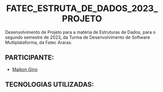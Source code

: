 # <h1 align="center">FATEC_ESTRUTA_DE_DADOS_2023_PROJETO</h1>
Desenvolvimento de Projeto para a matéria de Estruturas de Dados, para o segundo semestre de 2023, da Turma de Desenvolvimento de Software Multiplataforma, da Fatec Araras.

## PARTICIPANTE:
- [Maikon Gino](https://github.com/MaikonGino)<br>

## TECNOLOGIAS UTILIZADAS:

                                                                                          
